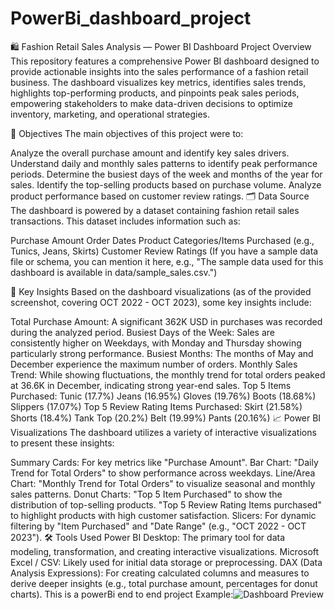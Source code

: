 # PowerBi_dashboard_project
🛍️ Fashion Retail Sales Analysis — Power BI Dashboard
Project Overview
This repository features a comprehensive Power BI dashboard designed to provide actionable insights into the sales performance of a fashion retail business. The dashboard visualizes key metrics, identifies sales trends, highlights top-performing products, and pinpoints peak sales periods, empowering stakeholders to make data-driven decisions to optimize inventory, marketing, and operational strategies.

🎯 Objectives
The main objectives of this project were to:

Analyze the overall purchase amount and identify key sales drivers.
Understand daily and monthly sales patterns to identify peak performance periods.
Determine the busiest days of the week and months of the year for sales.
Identify the top-selling products based on purchase volume.
Analyze product performance based on customer review ratings.
🗂️ Data Source
The dashboard is powered by a dataset containing fashion retail sales transactions. This dataset includes information such as:

Purchase Amount
Order Dates
Product Categories/Items Purchased (e.g., Tunics, Jeans, Skirts)
Customer Review Ratings
(If you have a sample data file or schema, you can mention it here, e.g., "The sample data used for this dashboard is available in data/sample_sales.csv.")

📌 Key Insights
Based on the dashboard visualizations (as of the provided screenshot, covering OCT 2022 - OCT 2023), some key insights include:

Total Purchase Amount: A significant 362K USD in purchases was recorded during the analyzed period.
Busiest Days of the Week: Sales are consistently higher on Weekdays, with Monday and Thursday showing particularly strong performance.
Busiest Months: The months of May and December experience the maximum number of orders.
Monthly Sales Trend: While showing fluctuations, the monthly trend for total orders peaked at 36.6K in December, indicating strong year-end sales.
Top 5 Items Purchased:
Tunic (17.7%)
Jeans (16.95%)
Gloves (19.76%)
Boots (18.68%)
Slippers (17.07%)
Top 5 Review Rating Items Purchased:
Skirt (21.58%)
Shorts (18.4%)
Tank Top (20.2%)
Belt (19.99%)
Pants (20.16%)
📈 Power BI Visualizations
The dashboard utilizes a variety of interactive visualizations to present these insights:

Summary Cards: For key metrics like "Purchase Amount".
Bar Chart: "Daily Trend for Total Orders" to show performance across weekdays.
Line/Area Chart: "Monthly Trend for Total Orders" to visualize seasonal and monthly sales patterns.
Donut Charts:
"Top 5 Item Purchased" to show the distribution of top-selling products.
"Top 5 Review Rating Items purchased" to highlight products with high customer satisfaction.
Slicers: For dynamic filtering by "Item Purchased" and "Date Range" (e.g., "OCT 2022 - OCT 2023").
🛠 Tools Used
Power BI Desktop: The primary tool for data modeling, transformation, and creating interactive visualizations.
Microsoft Excel / CSV: Likely used for initial data storage or preprocessing.
DAX (Data Analysis Expressions): For creating calculated columns and measures to derive deeper insights (e.g., total purchase amount, percentages for donut charts).
This is a powerBi end to end project
Example:![Dashboard Preview](https://drive.google.com/file/d/1xVBgBAzI7nwUwR32fnW_HFmTVxnLzNZl/view?usp=sharing)

